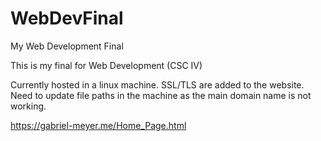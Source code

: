 # WebDevFinal
My Web Development Final


This is my final for Web Development (CSC IV)

Currently hosted in a linux machine. SSL/TLS are added to the website. Need to update file paths in the machine as the main domain name is not working.

https://gabriel-meyer.me/Home_Page.html

